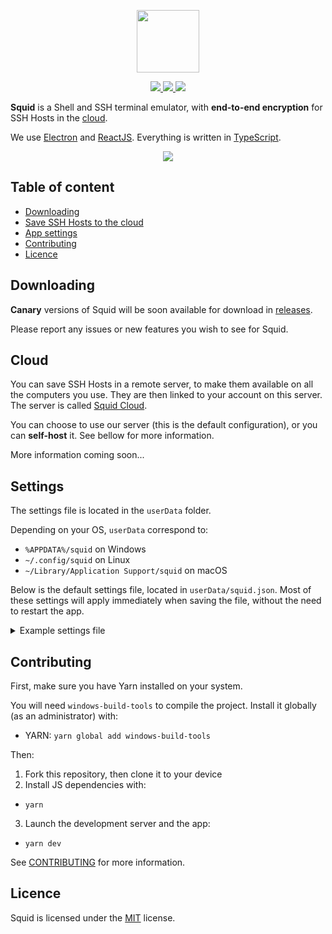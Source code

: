 <p align="center">
    <img src="https://i.imgur.com/L5TUf4J.png" width="100" />
</p>

<p align="center">
    <a href="https://github.com/QuiiBz/squid/actions">
        <img src="https://github.com/QuiiBz/squid/workflows/Lint/badge.svg" />
    </a>
    <a href="https://travis-ci.com/QuiiBz/squid">
        <img src="https://github.com/QuiiBz/squid/workflows/CI/badge.svg?branch=canary" />
    </a>
    <a href="https://github.com/QuiiBz/squid/issues">
        <img src="https://img.shields.io/badge/contributions-welcome-brightgreen.svg?style=flat" />
    </a>
</p>

**Squid** is a Shell and SSH terminal emulator, with **end-to-end encryption** for SSH Hosts in the [cloud](#cloud).

We use [Electron](https://electronjs.org) and [ReactJS](https://reactjs.org). Everything is written in [TypeScript](https://typescriptlang.org).

<p align="center">
    <img src="https://i.imgur.com/PwCDVYx.png" />
</p>

## Table of content
- [Downloading](#downloading)
- [Save SSH Hosts to the cloud](#cloud)
- [App settings](#settings)
- [Contributing](#contributing)
- [Licence](#licence)

## Downloading
**Canary** versions of Squid will be soon available for download in [releases](https://github.com/QuiiBz/squid/releases).

Please report any issues or new features you wish to see for Squid.

## Cloud
You can save SSH Hosts in a remote server, to make them available on all the computers you use. They are then linked to your account on this server. The server is called [Squid Cloud](https://github.com/squidjs/cloud).

You can choose to use our server (this is the default configuration), or you can **self-host** it. See bellow for more information.

More information coming soon...

## Settings
The settings file is located in the `userData` folder.

Depending on your OS, `userData` correspond to:
* `%APPDATA%/squid` on Windows
* `~/.config/squid` on Linux
* `~/Library/Application Support/squid` on macOS

Below is the default settings file, located in `userData/squid.json`.
Most of these settings will apply immediately when saving the file, without the need to restart the app.

<details>
    <summary>Example settings file</summary>
    <pre>{
  "theme": {
    "background": "rgba(9, 11, 16, 0.9)",
    "border": "#37474F",
    "text": "#6b6b6b",
    "textHover": "#d0d0d0",
    "foreground": "#ECEFF1",
    "cursor": "#82AAFF",
    "cursorAccent": "#000000",
    "selection": "#82AAFF",
    "black": "#000000",
    "red": "#E54B4B",
    "green": "#9ECE58",
    "yellow": "#FAED70",
    "blue": "#396FE2",
    "magenta": "#BB80B3",
    "cyan": "#2DDAFD",
    "white": "#d0d0d0",
    "brightBlack": "#6b6b6b",
    "brightRed": "#FF5370",
    "brightGreen": "#C3E88D",
    "brightYellow": "#FFCB6B",
    "brightBlue": "#82AAFF",
    "brightMagenta": "#C792EA",
    "brightCyan": "#89DDFF",
    "brightWhite": "#ffffff"
  },
  "defaultShell": {
    "name": "Default",
    "path": "/bin/zsh"
  },
  "shells": [
    {
      "name": "ZSH",
      "path": "/bin/zsh"
    },
    {
      "name": "Bash",
      "path": "/bin/bash"
    }
  ],
  "webGlRendering": true,
  "copyOnSelected": true,
  "restoreWindowPosition": true,
  "tabsIcons": true,
  "altClickMoveCursor": true,
  "vibrancy": true,
  "bell": {
    "enabled": false,
    "sound": ""
  },
  "cursor": {
    "style": "block",
    "blink": true,
    "width": 1
  },
  "font": {
    "size": 14,
    "family": "monospace",
    "weight": "normal",
    "weightBold": "bold",
    "letterSpacing": 0,
    "lineHeight": 1
  },
  "scroll": {
    "sensitivity": 1,
    "fastScrollSensitivity": 5,
    "fastScrollModifier": "shift"
  },
  "backgroundImage": {
    "enabled": false,
    "opacity": 0.5,
    "image": ""
  },
  "shortcuts": [
    {
      "keybinds": "Cmd+Shift+T",
      "action": "terminal:create"
    },
    {
      "keybinds": "Cmd+Shift+W",
      "action": "terminal:close"
    },
    {
      "keybinds": "Cmd+Shift+O",
      "action": "terminal:zoomin"
    },
    {
      "keybinds": "Cmd+Shift+P",
      "action": "terminal:zoomout"
    },
    {
      "keybinds": "Cmd+Shift+L",
      "action": "terminal:left"
    },
    {
      "keybinds": "Cmd+Shift+M",
      "action": "terminal:right"
    }
  ],
  "localSSHHosts": [
    {
      "name": "Default host",
      "host": "hostname",
      "port": 22,
      "username": "root",
      "password": "removeIfNotNeeded",
      "privateKey": "removeIfNotNeeded"
    }
  ],
  "cloudUrl": ""
}</pre>
</details>

## Contributing
First, make sure you have Yarn installed on your system.

You will need `windows-build-tools` to compile the project. Install it globally (as an administrator) with:
- YARN: `yarn global add windows-build-tools`

Then:
1) Fork this repository, then clone it to your device
2) Install JS dependencies with:
- `yarn`
3) Launch the development server and the app:
- `yarn dev`

See [CONTRIBUTING](CONTRIBUTING.md) for more information.

## Licence
Squid is licensed under the [MIT](https://choosealicense.com/licenses/mit/) license.

